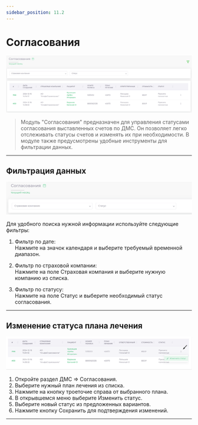 ```yaml
---
sidebar_position: 11.2
---
```

# Согласования 

![Согласования](assets/agreements/1.png)

> Модуль "Согласования" предназначен для управления статусами согласования выставленных счетов по ДМС. Он позволяет легко отслеживать статусы счетов и изменять их при необходимости. В модуле также предусмотрены удобные инструменты для фильтрации данных.

--- 

## Фильтрация данных

![Согласования](assets/agreements/2.png)

Для удобного поиска нужной информации используйте следующие фильтры:


1. Фильтр по дате:  
   Нажмите на значок календаря и выберите требуемый временной диапазон.

2. Фильтр по страховой компании:  
   Нажмите на поле Страховая компания и выберите нужную компанию из списка.

3. Фильтр по статусу:  
   Нажмите на поле Статус и выберите необходимый статус согласования.

---

## Изменение статуса плана лечения

![Согласования](assets/agreements/3.png)

1. Откройте раздел ДМС => Согласования.  
2. Выберите нужный план лечения из списка.  
3. Нажмите на кнопку троеточие справа от выбранного плана.  
4. В открывшемся меню выберите Изменить статус.  
5. Выберите новый статус из предложенных вариантов.  
6. Нажмите кнопку Сохранить для подтверждения изменений.

---